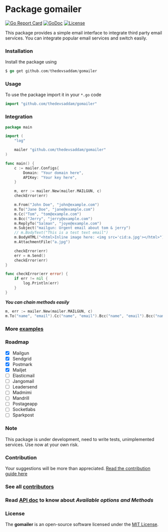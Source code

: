 Package gomailer
==================
[![Go Report Card](https://goreportcard.com/badge/github.com/thedevsaddam/gomailer)](https://goreportcard.com/report/github.com/thedevsaddam/gomailer)
[![GoDoc](https://godoc.org/github.com/thedevsaddam/gomailer?status.svg)](https://godoc.org/github.com/thedevsaddam/gomailer)
[![License](https://img.shields.io/dub/l/vibe-d.svg)](https://github.com/thedevsaddam/gomailer/blob/dev/LICENSE.md)

This package provides a simple email interface to integrate third party email services. You can integrate popular email services and switch easily.

### Installation

Install the package using
```go
$ go get github.com/thedevsaddam/gomailer
```

### Usage

To use the package import it in your `*.go` code
```go
import "github.com/thedevsaddam/gomailer"
```
### Integration

```go
package main

import (
	"log"

	mailer "github.com/thedevsaddam/gomailer"
)

func main() {
	c := mailer.Configs{
		Domain: "Your domain here",
		APIKey: "Your key here",
	}

	m, err := mailer.New(mailer.MAILGUN, c)
	checkError(err)

	m.From("John Doe", "john@example.com")
	m.To("Jane Doe", "jane@example.com")
	m.Cc("Tom", "tom@example.com")
	m.Bcc("Jerry", "jerry@example.com")
  	m.ReplyTo("Salman", "joye@example.com")
	m.Subject("mailgun: Urgent email about tom & jerry")
	// m.BodyText("This is a test text email")
	m.BodyHTML("<html>Inline image here: <img src='cid:a.jpg'></html>")
	m.AttachmentFile("a.jpg")

	checkError(err)
	err = m.Send()
	checkError(err)
}

func checkError(err error) {
	if err != nil {
		log.Println(err)
	}
}

```

***You can chain methods easily***

```go
m, err := mailer.New(mailer.MAILGUN, c)
m.To("name", "email").Cc("name", "email").Bcc("name", "email").Bcc("name", "email").Subject("Your subject").BodyText("simple message here").AttachmentFile("some/file.zip").Send()
```

### More [examples](_examples/)

### Roadmap
- [x] Mailgun
- [x] Sendgrid
- [x] Postmark
- [x] Mailjet
- [ ] Elasticmail
- [ ] Jangomail
- [ ] Leadersend
- [ ] Madmimi
- [ ] Mandrill
- [ ] Postageapp
- [ ] Socketlabs
- [ ] Sparkpost

### Note
This package is under development, need to write tests, unimplemented services. Use now at your own risk.

### Contribution
Your suggestions will be more than appreciated.
[Read the contribution guide here](CONTRIBUTING.md)

### See all [contributors](https://github.com/thedevsaddam/gomailer/graphs/contributors)

### Read [API doc](https://godoc.org/github.com/thedevsaddam/gomailer) to know about ***Available options and Methods***

### **License**
The **gomailer** is an open-source software licensed under the [MIT License](LICENSE.md).
